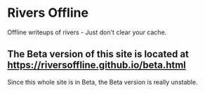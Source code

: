 # Rivers Offline
Offline writeups of rivers - Just don't clear your cache.

The Beta version of this site is located at https://riversoffline.github.io/beta.html
-
Since this whole site is in Beta, the Beta version is really unstable.
